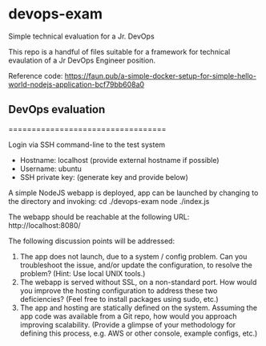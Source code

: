 # devops-exam
Simple technical evaluation for a Jr. DevOps 

This repo is a handful of files suitable for a framework for technical 
evaulation of a Jr DevOps Engineer position.

Reference code:
https://faun.pub/a-simple-docker-setup-for-simple-hello-world-nodejs-application-bcf79bb608a0

## DevOps evaluation
==================================

Login via SSH command-line to the test system
- Hostname: localhost (provide external hostname if possible)
- Username: ubuntu
- SSH private key: (generate key and provide below)

A simple NodeJS webapp is deployed, app can be launched by 
changing to the directory and invoking:
cd ./devops-exam
node ./index.js

The webapp should be reachable at the following URL:
http://localhost:8080/

The following discussion points will be addressed:
1. The app does not launch, due to a system / config problem.  Can you
troubleshoot the issue, and/or update the configuration, to resolve
the problem?  (Hint: Use local UNIX tools.)
2. The webapp is served without SSL, on a non-standard port.  How 
would you improve the hosting configuration to address these two
deficiencies?  (Feel free to install packages using sudo, etc.)
3. The app and hosting are statically defined on the system.  Assuming 
the app code was available from a Git repo, how would you approach
improving scalability.  (Provide a glimpse of your methodology for 
defining this process, e.g. AWS or other console, example configs, etc.)

